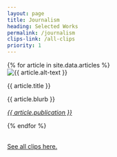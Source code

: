 ```yaml
---
layout: page
title: Journalism
heading: Selected Works
permalink: /journalism
clips-link: /all-clips
priority: 1
---
```


<div class="article-box pad-top">
  {% for article in site.data.articles %}
    <div class="article">
      <img class="article-image" src="{{ article.image }}" alt="{{ article.alt-text }}"/>
      <div class="article-text">
        <p><span class="article-highlight article-title"> {{ article.title }} </span></p>
        <p><span class="article-highlight"> {{ article.blurb }} </span></p>
        <p><span class="article-highlight"><i><a href="{{ article.link }}"> {{ article.publication }} </a></i></span></p>
      </div>
    </div>
  {% endfor %}
</div>

<br/>
<div class="push-right">
  <p>
    <a href="{{ page.clips-link }}">See all clips here.</a> 
  </p>
</div>
